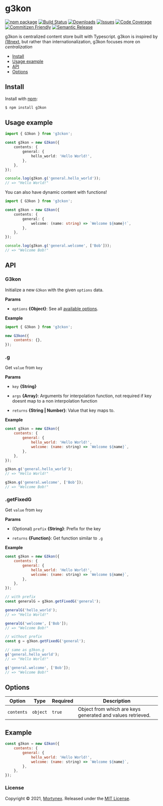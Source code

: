 # g3kon

[![npm package][npm-img]][npm-url]
[![Build Status][build-img]][build-url]
[![Downloads][downloads-img]][downloads-url]
[![Issues][issues-img]][issues-url]
[![Code Coverage][codecov-img]][codecov-url]
[![Commitizen Friendly][commitizen-img]][commitizen-url]
[![Semantic Release][semantic-release-img]][semantic-release-url]

g3kon is centralized content store built with Typescript. 
g3kon is inspired by [i18next](https://github.com/i18next/i18next), 
but rather than internationalization, g3kon focuses more on *centralization*

- [Install](#install)
- [Usage example](#usage-example)
- [API](#api)
- [Options](#options)

## Install

Install with [npm](https://www.npmjs.com/):

```sh
$ npm install g3kon
```

## Usage example

```ts
import { G3kon } from 'g3ckon';

const g3kon = new G3kon({
	contents: {
		general: {
			hello_world: 'Hello World!',
		},
	},
});

console.log(g3kon.g('general.hello_world'));
// => "Hello World!"
```

You can also have dynamic content with functions!

```ts
import { G3kon } from 'g3ckon';

const g3kon = new G3kon({
	contents: {
		general: {
			welcome: (name: string) => `Welcome ${name}!`,
		},
	},
});

console.log(g3kon.g('general.welcome', ['Bob']));
// => "Welcome Bob!"
```

## API

### G3kon

Initialize a new `G3kon` with the given `options` data.

**Params**

- `options` **{Object}**: See all [available options](#options).

**Example**

```js
import { G3kon } from 'g3ckon';

new G3kon({
	contents: {},
});
```

### .g

Get `value` from `key`

**Params**

- `key` **{String}**
- `args` **{Array}**: Arguments for interpolation function, not required if key doesnt map to a non interpolation function

- `returns` **{String | Number}**: Value that key maps to.

**Example**

```js
const g3kon = new G3kon({
	contents: {
		general: {
			hello_world: 'Hello World!',
			welcome: (name: string) => `Welcome ${name}`,
		},
	},
});

g3kon.g('general.hello_world');
// => "Hello World!"

g3kon.g('general.welcome', ['Bob']);
// => "Welcome Bob!"
```

### .getFixedG

Get `value` from `key`

**Params**

- (Optional) `prefix` **{String}**: Prefix for the key

- `returns` **{Function}**: Get function similar to `.g`

**Example**

```js
const g3kon = new G3kon({
	contents: {
		general: {
			hello_world: 'Hello World!',
			welcome: (name: string) => `Welcome ${name}`,
		},
	},
});

// with prefix
const generalG = g3kon.getFixedG('general');

generalG('hello_world');
// => "Hello World!"

generalG('welcome', ['Bob']);
// => "Welcome Bob!"

// without prefix
const g = g3kon.getFixedG('general');

// same as g3kon.g
g('general.hello_world');
// => "Hello World!"

g('general.welcome', ['Bob']);
// => "Welcome Bob!"
```

## Options

| **Option** | **Type** | **Required** | **Description** |
| --- | --- | --- | --- |
| `contents` | `object` | `true` | Object from which are keys generated and values retrieved. |

## Example

```js
const g3kon = new G3kon({
	contents: {
		general: {
			hello_world: 'Hello World!',
			welcome: (name: string) => `Welcome ${name}`,
		},
	},
});
```

### License

Copyright © 2021, [Mortynex](https://github.com/Mortynex).
Released under the [MIT License](LICENSE).

[build-img]: https://github.com/Mortynex/g3kon/actions/workflows/release.yml/badge.svg
[build-url]: https://github.com/Mortynex/g3kon/actions/workflows/release.yml
[downloads-img]: https://img.shields.io/npm/dt/g3kon
[downloads-url]: https://www.npmtrends.com/g3kon
[npm-img]: https://img.shields.io/npm/v/g3kon
[npm-url]: https://www.npmjs.com/package/g3kon
[issues-img]: https://img.shields.io/github/issues/Mortynex/g3kon
[issues-url]: https://github.com/Mortynex/g3kon/issues
[codecov-img]: https://codecov.io/gh/Mortynex/g3kon/branch/main/graph/badge.svg
[codecov-url]: https://codecov.io/gh/Mortynex/g3kon
[semantic-release-img]: https://img.shields.io/badge/%20%20%F0%9F%93%A6%F0%9F%9A%80-semantic--release-e10079.svg
[semantic-release-url]: https://github.com/semantic-release/semantic-release
[commitizen-img]: https://img.shields.io/badge/commitizen-friendly-brightgreen.svg
[commitizen-url]: http://commitizen.github.io/cz-cli/
